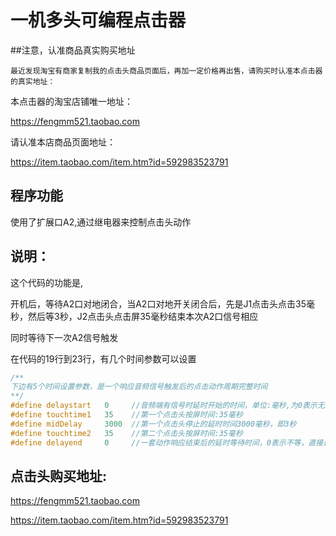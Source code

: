 # 一机多头可编程点击器

##注意，认准商品真实购买地址

    最近发现淘宝有商家复制我的点击头商品页面后，再加一定价格再出售，请购买时认准本点击器的真实地址：

本点击器的淘宝店铺唯一地址：

https://fengmm521.taobao.com

请认准本店商品页面地址：

https://item.taobao.com/item.htm?id=592983523791

## 程序功能

使用了扩展口A2,通过继电器来控制点击头动作

## 说明：

这个代码的功能是,

开机后，等待A2口对地闭合，当A2口对地开关闭合后，先是J1点击头点击35毫秒，然后等3秒，J2点击头点击屏35毫秒结束本次A2口信号相应

同时等待下一次A2信号触发

在代码的19行到23行，有几个时间参数可以设置

``` C++
/**
下边有5个时间设置参数，是一个响应音频信号触发后的点击动作周期完整时间
**/
#define delaystart   0     //音频端有信号时延时开始的时间，单位:毫秒,为0表示无启动延时
#define touchtime1   35    //第一个点击头按屏时间:35毫秒
#define midDelay     3000  //第一个点击头停止的延时时间3000毫秒，即3秒
#define touchtime2   35    //第二个点击头按屏时间:35毫秒
#define delayend     0     //一套动作响应结束后的延时等待时间，0表示不等，直接进入一次音频信号检测
```

## 点击头购买地址:

https://fengmm521.taobao.com

https://item.taobao.com/item.htm?id=592983523791
